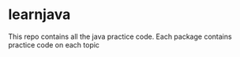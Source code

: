 # learnjava
This repo contains all the java practice code. Each package contains practice code on each topic
